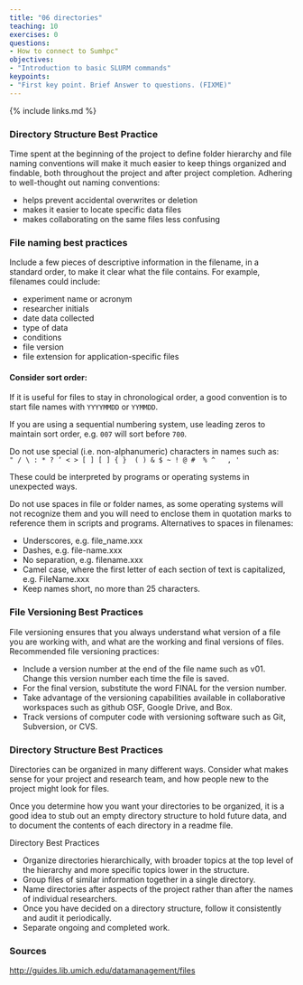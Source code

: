 ```yaml
---
title: "06 directories"
teaching: 10
exercises: 0
questions:
- How to connect to Sumhpc"
objectives:
- "Introduction to basic SLURM commands"
keypoints:
- "First key point. Brief Answer to questions. (FIXME)"
---
```



{% include links.md %}

### Directory Structure Best Practice
Time spent at the beginning of the project to define folder hierarchy and file naming conventions will make it much easier to keep things organized and findable, both throughout the project and after project completion. Adhering to well-thought out naming conventions:

* helps prevent accidental overwrites or deletion
* makes it easier to locate specific data files
* makes collaborating on the same files less confusing

### File naming best practices

Include a few pieces of descriptive information in the filename, in a standard order, to make it clear what the file contains. For example, filenames could include:

* experiment name or acronym
* researcher initials
* date data collected
* type of data
* conditions
* file version
* file extension for application-specific files

#### Consider sort order:

If it is useful for files to stay in chronological order, a good convention is to start file names with `YYYYMMDD` or `YYMMDD`.

If you are using a sequential numbering system, use leading zeros to maintain sort order, e.g. `007` will sort before `700`.

Do not use special (i.e. non-alphanumeric) characters in names such as:  
```" / \ : * ? ‘ < > [ ] [ ] { }  ( ) & $ ~ ! @ #  % ^   , '```

These could be interpreted by programs or operating systems in unexpected ways.

Do not use spaces in file or folder names, as some operating systems will not recognize them and you will need to enclose them in quotation marks to reference them in scripts and programs. Alternatives to spaces in filenames:

* Underscores, e.g. file_name.xxx
* Dashes, e.g. file-name.xxx
* No separation, e.g. filename.xxx
* Camel case, where the first letter of each section of text is capitalized, e.g. FileName.xxx
* Keep names short, no more than 25 characters.

### File Versioning Best Practices

File versioning ensures that you always understand what version of a file you are working with, and what are the working and final versions of files. Recommended file versioning practices:

* Include a version number at the end of the file name such as v01. Change this version number each time the file is saved.
* For the final version, substitute the word FINAL for the version number.
* Take advantage of the versioning capabilities available in collaborative workspaces such as github OSF, Google Drive, and Box.
* Track versions of computer code with versioning software such as Git, Subversion, or CVS.

### Directory Structure Best Practices
Directories can be organized in many different ways. Consider what makes sense for your project and research team, and how people new to the project might look for files.

Once you determine how you want your directories to be organized, it is a good idea to stub out an empty directory structure to hold future data, and to document the contents of each directory in a readme file.

Directory Best Practices

* Organize directories hierarchically, with broader topics at the top level of the hierarchy and more specific topics lower in the structure.
* Group files of similar information together in a single directory.
* Name directories after aspects of the project rather than after the names of individual researchers.
* Once you have decided on a directory structure, follow it consistently and audit it periodically.
* Separate ongoing and completed work.

### Sources
http://guides.lib.umich.edu/datamanagement/files
